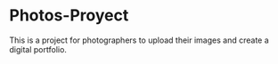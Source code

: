# Photos-Proyect
This is a project for photographers to upload their images and create a digital portfolio.
